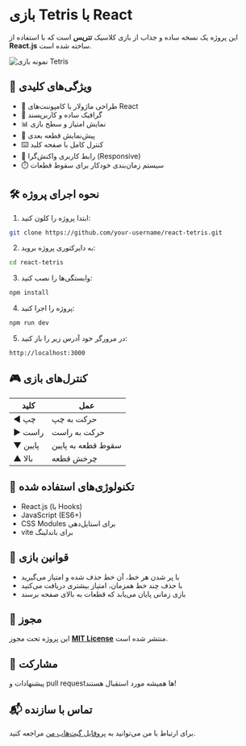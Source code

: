# بازی Tetris با React

این پروژه یک نسخه ساده و جذاب از بازی کلاسیک **تتریس** است که با استفاده از **React.js** ساخته شده است.

![نمونه بازی Tetris](./tetris-screenshot.png)

## 🚀 ویژگی‌های کلیدی

- 🧩 طراحی ماژولار با کامپوننت‌های React
- 🎨 گرافیک ساده و کاربرپسند
- 📊 نمایش امتیاز و سطح بازی
- 🔮 پیش‌نمایش قطعه بعدی
- ⌨️ کنترل کامل با صفحه کلید
- 📱 رابط کاربری واکنش‌گرا (Responsive)
- ⏱️ سیستم زمان‌بندی خودکار برای سقوط قطعات

## 🛠️ نحوه اجرای پروژه

1. ابتدا پروژه را کلون کنید:
```bash
git clone https://github.com/your-username/react-tetris.git
```

2. به دایرکتوری پروژه بروید:
```bash
cd react-tetris
```

3. وابستگی‌ها را نصب کنید:
```bash
npm install
```

4. پروژه را اجرا کنید:
```bash
npm run dev
```

5. در مرورگر خود آدرس زیر را باز کنید:
```
http://localhost:3000
```

## 🎮 کنترل‌های بازی

| کلید       | عمل                |
|------------|--------------------|
| ◄ چپ       | حرکت به چپ         |
| ► راست     | حرکت به راست       |
| ▼ پایین    | سقوط قطعه به پایین       |
| ▲ بالا     | چرخش قطعه         |

## 🧰 تکنولوژی‌های استفاده شده

- React.js (با Hooks)
- JavaScript (ES6+)
- CSS Modules برای استایل‌دهی
- vite برای باندلینگ

## 📜 قوانین بازی

- با پر شدن هر خط، آن خط حذف شده و امتیاز می‌گیرید
- با حذف چند خط همزمان، امتیاز بیشتری دریافت می‌کنید
- بازی زمانی پایان می‌یابد که قطعات به بالای صفحه برسند

## 📄 مجوز

این پروژه تحت مجوز **[MIT License](LICENSE)** منتشر شده است.

## 🤝 مشارکت

پیشنهادات و pull request‌ها همیشه مورد استقبال هستند!

## 📬 تماس با سازنده

برای ارتباط با من می‌توانید به [پروفایل گیت‌هاب من](https://github.com/lansow) مراجعه کنید.

